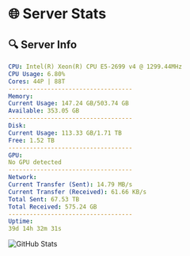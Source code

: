 # 🌐 Server Stats
## 🔍 Server Info
```yaml
CPU: Intel(R) Xeon(R) CPU E5-2699 v4 @ 1299.44MHz
CPU Usage: 6.80%
Cores: 44P | 88T
-----------------------------------
Memory:
Current Usage: 147.24 GB/503.74 GB
Available: 353.05 GB
-----------------------------------
Disk:
Current Usage: 113.33 GB/1.71 TB
Free: 1.52 TB
-----------------------------------
GPU:
No GPU detected
-----------------------------------
Network:
Current Transfer (Sent): 14.79 MB/s
Current Transfer (Received): 61.66 KB/s
Total Sent: 67.53 TB
Total Received: 575.24 GB
-----------------------------------
Uptime:
39d 14h 32m 31s
```
![GitHub Stats](https://img.shields.io/badge/Updated-2025-04-16_11:55:20-blue)